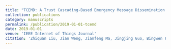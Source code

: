 ```yaml
---
title: "TCEMD: A Trust Cascading-Based Emergency Message Dissemination Model in VANETs"
collection: publications
category: manuscripts
permalink: /publication/2019-01-01-tcemd
date: 2019-01-01
venue: 'IEEE Internet of Things Journal'
citation: 'Zhiquan Liu, Jian Weng, Jianfeng Ma, Jingjing Guo, Bingwen Feng*, Zhongyuan Jiang, and Kaimin Wei. (2019). &quot;TCEMD: A Trust Cascading-Based Emergency Message Dissemination Model in VANETs.&quot; <i>IEEE Internet of Things Journal</i>.'
---
```

